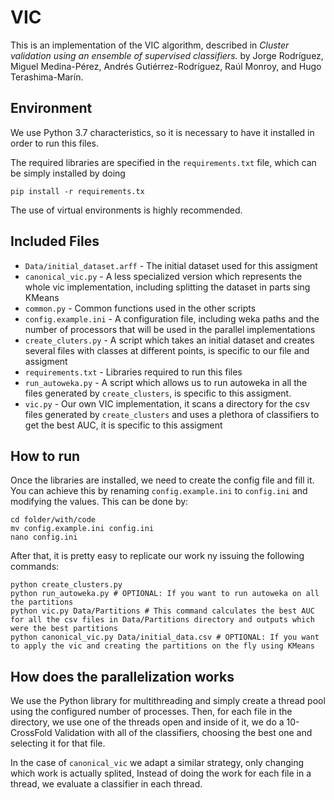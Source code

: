 # VIC
This is an implementation of the VIC algorithm, described in *Cluster validation using an ensemble of supervised classifiers.* by Jorge Rodríguez, Miguel Medina-Pérez, Andrés Gutiérrez-Rodríguez, Raúl Monroy, and Hugo Terashima-Marín.

## Environment
We use Python 3.7 characteristics, so it is necessary to have it installed in order to run this files.

The required libraries are specified in the `requirements.txt` file, which can be simply installed by doing
```shell script
pip install -r requirements.tx
```

The use of virtual environments is highly recommended.

## Included Files

- `Data/initial_dataset.arff` - The initial dataset used for this assigment
- `canonical_vic.py` - A less specialized version which represents the whole vic implementation, including splitting the dataset in parts sing KMeans
- `common.py` - Common functions used in the other scripts
- `config.example.ini` - A configuration file, including weka paths and the number of processors that will be used in the parallel implementations
- `create_cluters.py` - A script which takes an initial dataset and creates several files with classes at different points, is specific to our file and assigment
- `requirements.txt` - Libraries required to run this files
- `run_autoweka.py` - A script which allows us to run autoweka in all the files generated by `create_clusters`, is specific to this assigment.
- `vic.py` - Our own VIC implementation, it scans a directory for the csv files generated by `create_clusters` and uses a plethora of classifiers to get the best AUC, it is specific to this assigment   
## How to run
Once the libraries are installed, we need to create the config file and fill it. You can achieve this by renaming `config.example.ini` to `config.ini` and modifying the values. This can be done by:
```shell script
cd folder/with/code
mv config.example.ini config.ini
nano config.ini 
```
After that, it is pretty easy to replicate our work ny issuing the following commands:
```shell script
python create_clusters.py
python run_autoweka.py # OPTIONAL: If you want to run autoweka on all the partitions
python vic.py Data/Partitions # This command calculates the best AUC for all the csv files in Data/Partitions directory and outputs which were the best partitions
python canonical_vic.py Data/initial_data.csv # OPTIONAL: If you want to apply the vic and creating the partitions on the fly using KMeans   
```
## How does the parallelization works
We use the Python library for multithreading and simply create a thread pool using the configured number of processes. Then, for each file in the directory, we use one of the threads open and inside of it, we do a 10-CrossFold Validation with all of the classifiers, choosing the best one and selecting it for that file.

In the case of `canonical_vic` we adapt a similar strategy, only changing which work is actually splited, Instead of doing the work for each file in a thread, we evaluate a classifier in each thread.  